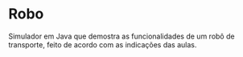 # Robo
Simulador em Java que demostra as funcionalidades de um robô de transporte, feito de acordo com as indicações das aulas.


